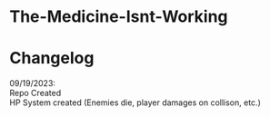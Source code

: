 # The-Medicine-Isnt-Working  
# Changelog  
09/19/2023:  
Repo Created  
HP System created (Enemies die, player damages on collison, etc.)
